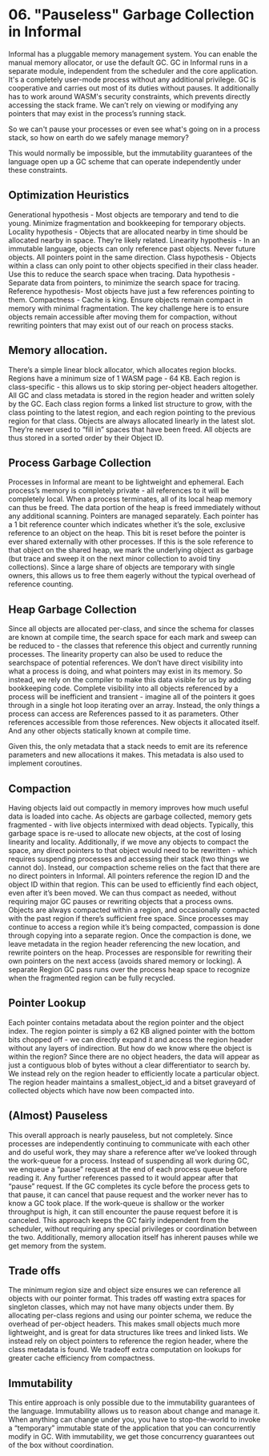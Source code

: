 # 06. "Pauseless" Garbage Collection in Informal
Informal has a pluggable memory management system. You can enable the manual memory allocator, or use the default GC.
GC in Informal runs in a separate module, independent from the scheduler and the core application.
It's a completely user-mode process without any additional privilege.
GC is cooperative and carries out most of its duties without pauses.
It additionally has to work around WASM's security constraints, which prevents directly accessing the stack frame. We can’t rely on viewing or modifying any pointers that may exist in the process’s running stack.

So we can't pause your processes or even see what's going on in a process stack, so how on earth do we safely manage memory?

This would normally be impossible, but the immutability guarantees of the language open up a GC scheme that can operate independently under these constraints.

## Optimization Heuristics
Generational hypothesis - Most objects are temporary and tend to die young. Minimize fragmentation and bookkeeping for temporary objects.
Locality hypothesis - Objects that are allocated nearby in time should be allocated nearby in space. They’re likely related.
Linearity hypothesis - In an immutable language, objects can only reference past objects. Never future objects. All pointers point in the same direction. 
Class hypothesis - Objects within a class can only point to other objects specified in their class header. Use this to reduce the search space when tracing.
Data hypothesis - Separate data from pointers, to minimize the search space for tracing.
Reference hypothesis- Most objects have just a few references pointing to them.
Compactness - Cache is king. Ensure objects remain compact in memory with minimal fragmentation. The key challenge here is to ensure objects remain accessible after moving them for compaction, without rewriting pointers that may exist out of our reach on process stacks.

## Memory allocation.
There’s a simple linear block allocator, which allocates region blocks. Regions have a minimum size of 1 WASM page - 64 KB. 
Each region is class-specific - this allows us to skip storing per-object headers altogether. All GC and class metadata is stored in the region header and written solely by the GC.
Each class region forms a linked list structure to grow, with the class pointing to the latest region, and each region pointing to the previous region for that class.
Objects are always allocated linearly in the latest slot. They’re never used to “fill in” spaces that have been freed. All objects are thus stored in a sorted order by their Object ID. 

## Process Garbage Collection
Processes in Informal are meant to be lightweight and ephemeral. 
Each process’s memory is completely private - all references to it will be completely local.
When a process terminates, all of its local heap memory can thus be freed. The data portion of the heap is freed immediately without any additional scanning. 
Pointers are managed separately. Each pointer has a 1 bit reference counter which indicates whether it’s the sole, exclusive reference to an object on the heap. This bit is reset before the pointer is ever shared externally with other processes. If this is the sole reference to that object on the shared heap, we mark the underlying object as garbage (but trace and sweep it on the next minor collection to avoid tiny collections). Since a large share of objects are temporary with single owners, this allows us to free them eagerly without the typical overhead of reference counting.

## Heap Garbage Collection
Since all objects are allocated per-class, and since the schema for classes are known at compile time, the search space for each mark and sweep can be reduced to - the classes that reference this object and currently running processes. The linearity property can also be used to reduce the searchspace of potential references.
We don’t have direct visibility into what a process is doing, and what pointers may exist in its memory. So instead, we rely on the compiler to make this data visible for us by adding bookkeeping code. Complete visibility into all objects referenced by a process will be inefficient and transient - imagine all of the pointers it goes through in a single hot loop iterating over an array. Instead, the only things a process can access are
References passed to it as parameters. 
Other references accessible from those references.
New objects it allocated itself. 
And any other objects statically known at compile time.

Given this, the only metadata that a stack needs to emit are its reference parameters and new allocations it makes. This metadata is also used to implement coroutines. 

## Compaction
Having objects laid out compactly in memory improves how much useful data is loaded into cache. As objects are garbage collected, memory gets fragmented - with live objects intermixed with dead objects. Typically, this garbage space is re-used to allocate new objects, at the cost of losing linearity and locality. Additionally, if we move any objects to compact the space, any direct pointers to that object would need to be rewritten - which requires suspending processes and accessing their stack (two things we cannot do).
Instead, our compaction scheme relies on the fact that there are no direct pointers in Informal. All pointers reference the region ID and the object ID within that region. This can be used to efficiently find each object, even after it’s been moved. We can thus compact as needed, without requiring major GC pauses or rewriting objects that a process owns. 
Objects are always compacted within a region, and occasionally compacted with the past region if there’s sufficient free space.
Since processes may continue to access a region while it’s being compacted, compassion is done through copying into a separate region. Once the compaction is done, we leave metadata in the region header referencing the new location, and rewrite pointers on the heap. Processes are responsible for rewriting their own pointers on the next access (avoids shared memory or locking). A separate Region GC pass runs over the process heap space to recognize when the fragmented region can be fully recycled. 

## Pointer Lookup
Each pointer contains metadata about the region pointer and the object index. The region pointer is simply a 62 KB aligned pointer with the bottom bits chopped off - we can directly expand it and access the region header without any layers of indirection. 
But how do we know where the object is within the region? Since there are no object headers, the data will appear as just a contiguous blob of bytes without a clear differentiator to search by. 
We instead rely on the region header to efficiently locate a particular object. The region header maintains a smallest_object_id and a bitset graveyard of collected objects which have now been compacted into. 


## (Almost) Pauseless
This overall approach is nearly pauseless, but not completely. Since processes are independently continuing to communicate with each other and do useful work, they may share a reference after we’ve looked through the work-queue for a process. Instead of suspending all work during GC, we enqueue a “pause” request at the end of each process queue before reading it. Any further references passed to it would appear after that “pause” request. If the GC completes its cycle before the process gets to that pause, it can cancel that pause request and the worker never has to know a GC took place. If the work-queue is shallow or the worker throughput is high, it can still encounter the pause request before it is canceled. This approach keeps the GC fairly independent from the scheduler, without requiring any special privileges or coordination between the two. 
Additionally, memory allocation itself has inherent pauses while we get memory from the system.


## Trade offs
The minimum region size and object size ensures we can reference all objects with our pointer format. This trades off wasting extra spaces for singleton classes, which may not have many objects under them.
By allocating per-class regions and using our pointer schema, we reduce the overhead of per-object headers. This makes small objects much more lightweight, and is great for data structures like trees and linked lists. We instead rely on object pointers to reference the region header, where the class metadata is found. 
We tradeoff extra computation on lookups for greater cache efficiency from compactness.


## Immutability
This entire approach is only possible due to the immutability guarantees of the language. Immutability allows us to reason about change and manage it. When anything can change under you, you have to stop-the-world to invoke a “temporary” immutable state of the application that you can concurrently modify in GC. With immutability, we get those concurrency guarantees out of the box without coordination. 


